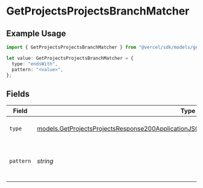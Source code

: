 # GetProjectsProjectsBranchMatcher

## Example Usage

```typescript
import { GetProjectsProjectsBranchMatcher } from "@vercel/sdk/models/getprojectsop.js";

let value: GetProjectsProjectsBranchMatcher = {
  type: "endsWith",
  pattern: "<value>",
};
```

## Fields

| Field                                                                                                                                                                                                | Type                                                                                                                                                                                                 | Required                                                                                                                                                                                             | Description                                                                                                                                                                                          |
| ---------------------------------------------------------------------------------------------------------------------------------------------------------------------------------------------------- | ---------------------------------------------------------------------------------------------------------------------------------------------------------------------------------------------------- | ---------------------------------------------------------------------------------------------------------------------------------------------------------------------------------------------------- | ---------------------------------------------------------------------------------------------------------------------------------------------------------------------------------------------------- |
| `type`                                                                                                                                                                                               | [models.GetProjectsProjectsResponse200ApplicationJSONResponseBodyProjectsLatestDeploymentsType](../models/getprojectsprojectsresponse200applicationjsonresponsebodyprojectslatestdeploymentstype.md) | :heavy_check_mark:                                                                                                                                                                                   | The type of matching to perform                                                                                                                                                                      |
| `pattern`                                                                                                                                                                                            | *string*                                                                                                                                                                                             | :heavy_check_mark:                                                                                                                                                                                   | The pattern to match against branch names                                                                                                                                                            |